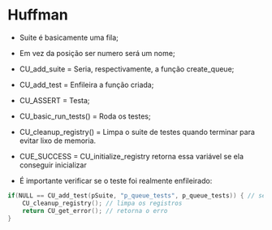 # Huffman

* Suite é basicamente uma fila;
* Em vez da posição ser numero será um nome;
* CU_add_suite = Seria, respectivamente, a função create_queue;
* CU_add_test = Enfileira a função criada;
* CU_ASSERT = Testa;
* CU_basic_run_tests() =  Roda os testes;
* CU_cleanup_registry() = Limpa o suite de testes quando terminar para evitar lixo de memoria.
* CUE_SUCCESS = CU_initialize_registry retorna essa  variável se ela conseguir inicializar

* É importante verificar se o teste foi realmente enfileirado:

```c
if(NULL == CU_add_test(pSuite, "p_queue_tests", p_queue_tests)) { // se a função falha, ela retorna NULL
	CU_cleanup_registry(); // limpa os registros
	return CU_get_error(); // retorna o erro
} 
```
